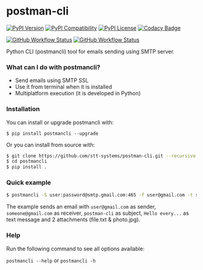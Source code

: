 # postman-cli

[![PyPI Version](https://img.shields.io/pypi/v/postmancli.svg)](https://pypi.python.org/pypi/postmancli)
[![PyPI Compatibility](https://img.shields.io/pypi/pyversions/postmancli.svg)](https://pypi.python.org/pypi/postmancli)
[![PyPI License](https://img.shields.io/pypi/l/postmancli.svg)](https://github.com/rdch106/postman-cli/blob/master/LICENSE)
[![Codacy Badge](https://api.codacy.com/project/badge/Grade/af5c773a2094424ba9b0867967478ee7)](https://www.codacy.com/manual/stt-systems/postman-cli?utm_source=github.com&amp;utm_medium=referral&amp;utm_content=stt-systems/postman-cli&amp;utm_campaign=Badge_Grade)
<!--[![Build Status](https://travis-ci.org/stt-systems/postman-cli.svg?branch=master)](https://travis-ci.org/stt-systems/postman-cli)-->
<!--[![Build Status](https://github.com/stt-systems/postman-cli/actions/workflows/python-package.yml/badge.svg)](https://github.com/stt-systems/postman-cli/actions/workflows/python-package.yml)-->
[![GitHub Workflow Status](https://img.shields.io/github/actions/workflow/status/stt-systems/postman-cli/python-package.yml?label=Python%20Package&logo=github&logoColor=yellow)](https://github.com/stt-systems/postman-cli/actions/workflows/python-package.yml)
[![GitHub Workflow Status](https://img.shields.io/github/actions/workflow/status/stt-systems/postman-cli/python-package-win32.yml?label=Python%20Package%20Win32&logo=github&logoColor=yellow)](https://github.com/stt-systems/postman-cli/actions/workflows/python-package-win32.yml)

Python CLI (postmancli) tool for emails sending using SMTP server.

### What can I do with postmancli?

* Send emails using SMTP SSL
* Use it from terminal when it is installed
* Multiplatform execution (it is developed in Python)


### Installation

You can install or upgrade postmancli with:

`$ pip install postmancli --upgrade`

Or you can install from source with:

```bash
$ git clone https://github.com/stt-systems/postman-cli.git --recursive
$ cd postmancli
$ pip install .
```


### Quick example

```bash
$ postmancli -S user:password@smtp.gmail.com:465 -f user@gmail.com -t someone@gmail.com -s postman-cli --text "Hello everyone!@nl@@tab@It seems that this works ..." -a "file.txt" "photo.jpg"
```

The example sends an email with `user@gmail.com` as sender, `someone@gmail.com` as receiver, `postman-cli` as subject, `Hello every...` as text message and 2 attachments (file.txt & photo.jpg).


### Help

Run the following command to see all options available:

`postmancli --help` or `postmancli -h`

